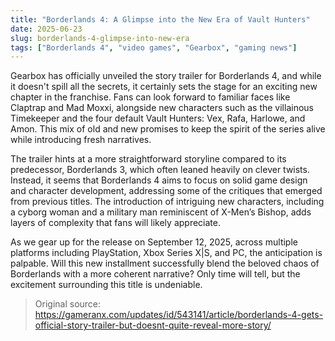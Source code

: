 ```yaml
---
title: "Borderlands 4: A Glimpse into the New Era of Vault Hunters"
date: 2025-06-23
slug: borderlands-4-glimpse-into-new-era
tags: ["Borderlands 4", "video games", "Gearbox", "gaming news"]
---
```


Gearbox has officially unveiled the story trailer for Borderlands 4, and while it doesn't spill all the secrets, it certainly sets the stage for an exciting new chapter in the franchise. Fans can look forward to familiar faces like Claptrap and Mad Moxxi, alongside new characters such as the villainous Timekeeper and the four default Vault Hunters: Vex, Rafa, Harlowe, and Amon. This mix of old and new promises to keep the spirit of the series alive while introducing fresh narratives.

The trailer hints at a more straightforward storyline compared to its predecessor, Borderlands 3, which often leaned heavily on clever twists. Instead, it seems that Borderlands 4 aims to focus on solid game design and character development, addressing some of the critiques that emerged from previous titles. The introduction of intriguing new characters, including a cyborg woman and a military man reminiscent of X-Men’s Bishop, adds layers of complexity that fans will likely appreciate.

As we gear up for the release on September 12, 2025, across multiple platforms including PlayStation, Xbox Series X|S, and PC, the anticipation is palpable. Will this new installment successfully blend the beloved chaos of Borderlands with a more coherent narrative? Only time will tell, but the excitement surrounding this title is undeniable. 

> Original source: https://gameranx.com/updates/id/543141/article/borderlands-4-gets-official-story-trailer-but-doesnt-quite-reveal-more-story/